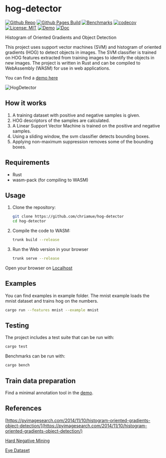 # hog-detector

[![Github Repo](https://img.shields.io/badge/github-repo-green)](https://github.com/chriamue/hog-detector/)
[![Github Pages Build](https://github.com/chriamue/hog-detector/actions/workflows/gh-pages.yml/badge.svg)](https://chriamue.github.io/hog-detector/)
[![Benchmarks](https://github.com/chriamue/hog-detector/actions/workflows/bench.yml/badge.svg)](https://github.com/chriamue/hog-detector/actions/workflows/bench.yml)
[![codecov](https://codecov.io/gh/chriamue/hog-detector/branch/main/graph/badge.svg?token=RJ6T5D9DZT)](https://codecov.io/gh/chriamue/hog-detector)
[![License: MIT](https://img.shields.io/badge/License-MIT-yellow.svg)](https://opensource.org/licenses/MIT)
[![Demo](https://img.shields.io/badge/Demo-online-green.svg)](https://chriamue.github.io/hog-detector/)
[![Doc](https://img.shields.io/badge/Docs-online-green.svg)](https://chriamue.github.io/hog-detector/hog_detector/)

Histogram of Oriented Gradients and Object Detection

This project uses support vector machines (SVM) and histogram of oriented gradients (HOG) to detect objects in images. The SVM classifier is trained on HOG features extracted from training images to identify the objects in new images. The project is written in Rust and can be compiled to WebAssembly (WASM) for use in web applications.

You can find a [demo here](https://chriamue.github.io/hog-detector)

![HogDetector](https://www.plantuml.com/plantuml/proxy?cache=no&src=https://raw.github.com/chriamue/hog-detector/master/docs/hog_detector.puml)

## How it works

1. A training dataset with positive and negative samples is given.
2. HOG descriptors of the samples are calculated.
3. A Linear Support Vector Machine is trained on the positive and negative samples.
4. Using a sliding window, the svm classifier detects bounding boxes.
5. Applying non-maximum suppression removes some of the bounding boxes.

## Requirements

* Rust
* wasm-pack (for compiling to WASM)

## Usage

1. Clone the repository:

    ```sh
    git clone https://github.com/chriamue/hog-detector
    cd hog-detector
    ```

2. Compile the code to WASM:

    ```sh
    trunk build --release
    ```

3. Run the Web version in your browser

    ```sh
    trunk serve --release
    ```

Open your browser on [Localhost](http://localhost:8000)

## Examples

You can find examples in example folder.
The mnist example loads the mnist dataset and trains hog on the numbers.

```sh
cargo run --features mnist --example mnist
```

## Testing

The project includes a test suite that can be run with:

```sh
cargo test
```

Benchmarks can be run with:

```sh
cargo bench
```

## Train data preparation

Find a minimal annotation tool in the [demo](https://chriamue.github.io/hog-detector).

## References

[https://pyimagesearch.com/2014/11/10/histogram-oriented-gradients-object-detection/](https://pyimagesearch.com/2014/11/10/histogram-oriented-gradients-object-detection/)

[Hard Negative Mining](https://openaccess.thecvf.com/content_ECCV_2018/papers/SouYoung_Jin_Unsupervised_Hard-Negative_Mining_ECCV_2018_paper.pdf)

[Eye Dataset](https://github.com/tiruss/eye_detector/tree/master/eye_data)
